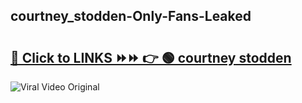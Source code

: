 
 ## courtney_stodden-Only-Fans-Leaked

# <h2><a href="https://clipsfans.com/courtney_stodden&ref=git">🔗 Click to LINKS ⏩⏩ 👉 🟢 courtney stodden </a></h2>

<a href="https://clipsfans.com/courtney_stodden&ref=git" rel="nofollow" data-target="animated-image.originalLink"><img src="https://i.ibb.co.com/xMMVF88/686577567.gif" alt="Viral Video Original" style="max-width: 100%; display: inline-block;" data-target="animated-image.originalImage"></a>
